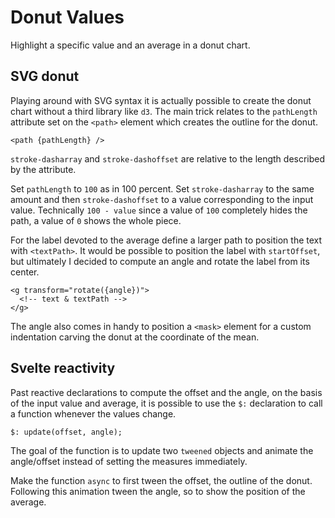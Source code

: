 # Donut Values

Highlight a specific value and an average in a donut chart.

## SVG donut

Playing around with SVG syntax it is actually possible to create the donut chart without a third library like `d3`. The main trick relates to the `pathLength` attribute set on the `<path>` element which creates the outline for the donut.

```svelte
<path {pathLength} />
```

`stroke-dasharray` and `stroke-dashoffset` are relative to the length described by the attribute.

Set `pathLength` to `100` as in 100 percent. Set `stroke-dasharray` to the same amount and then `stroke-dashoffset` to a value corresponding to the input value. Technically `100 - value` since a value of `100` completely hides the path, a value of `0` shows the whole piece.

For the label devoted to the average define a larger path to position the text with `<textPath>`. It would be possible to position the label with `startOffset`, but ultimately I decided to compute an angle and rotate the label from its center.

```svelte
<g transform="rotate({angle})">
  <!-- text & textPath -->
</g>
```

The angle also comes in handy to position a `<mask>` element for a custom indentation carving the donut at the coordinate of the mean.

## Svelte reactivity

Past reactive declarations to compute the offset and the angle, on the basis of the input value and average, it is possible to use the `$:` declaration to call a function whenever the values change.

```svelte
$: update(offset, angle);
```

The goal of the function is to update two `tweened` objects and animate the angle/offset instead of setting the measures immediately.

Make the function `async` to first tween the offset, the outline of the donut. Following this animation tween the angle, so to show the position of the average.
